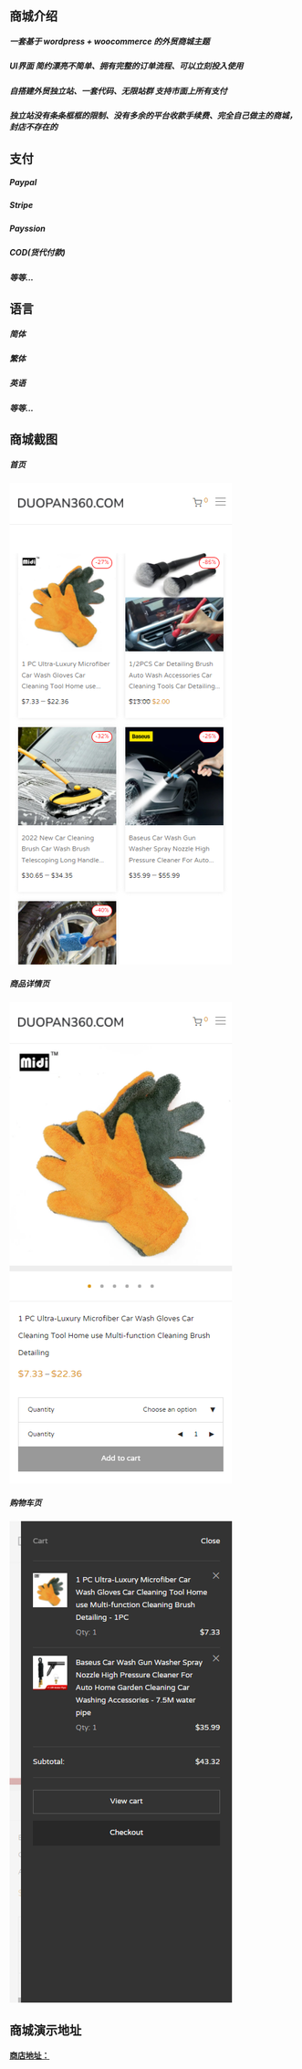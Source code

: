 

商城介绍
-----------------
##### 一套基于 wordpress + woocommerce 的外贸商城主题

##### UI界面 简约漂亮不简单、拥有完整的订单流程、可以立刻投入使用

##### 自搭建外贸独立站、一套代码、无限站群 支持市面上所有支付

##### 独立站没有条条框框的限制、没有多余的平台收款手续费、完全自己做主的商城，封店不存在的


支付
-----------------
##### Paypal

##### Stripe

##### Payssion

##### COD(货代付款)

##### 等等...


语言
-----------------
##### 简体
##### 繁体
##### 英语
##### 等等...


商城截图
-----------------
##### 首页
![avatar](/image/1.png)
##### 商品详情页
![avatar](/image/2.png)
##### 购物车页
![avatar](/image/4.png)


商城演示地址
-----------------
#### [商店地址：](https://duopan360.com)



